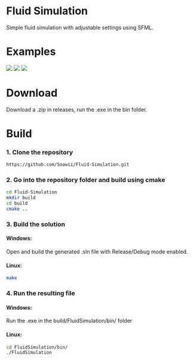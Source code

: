 # Fluid Simulation
Simple fluid simulation with adjustable settings using SFML.

# Examples
![](https://i.imgur.com/EaQJk1n.gif)
![](https://i.imgur.com/rtK7TRw.gif)
![](https://i.imgur.com/ZDlYHOM.gif)

# Download
Download a .zip in releases, run the .exe in the bin folder.

# Build
### 1. Clone the repository  
```bash  
https://github.com/Soawii/Fluid-Simulation.git
```  
### 2. Go into the repository folder and build using cmake  
 ```bash  
 cd Fluid-Simulation  
 mkdir build  
 cd build  
 cmake ..  
 ```  
### 3. Build the solution  
#### Windows:  
Open and build the generated .sln file with Release/Debug mode enabled.    
#### Linux:  
```bash  
make  
```  
### 4. Run the resulting file  
#### Windows:
Run the .exe in the build/FluidSimulation/bin/ folder
#### Linux:  
```bash
cd FluidSimulation/bin/
./FluidSimulation
```  
